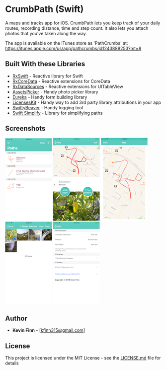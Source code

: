 # CrumbPath (Swift)

A maps and tracks app for iOS. CrumbPath lets you keep track of your daily routes, recording distance, time and step count. It also lets you attach photos that you've taken along the way.

The app is available on the iTunes store as 'PathCrumbs' at: https://itunes.apple.com/us/app/pathcrumbs/id1243888253?mt=8 

## Built With these Libraries

* [RxSwift](https://github.com/ReactiveX/RxSwift) - Reactive library for Swift
* [RxCoreData](https://github.com/RxSwiftCommunity/RxCoreData) - Reactive extensions for CoreData
* [RxDataSources](https://github.com/RxSwiftCommunity/RxDataSources) - Reactive extensions for UITableView
* [AssetsPicker](https://github.com/DragonCherry/AssetsPickerViewController)  - Handy photo picker library
* [Eureka](https://github.com/xmartlabs/Eureka) - Handy form building library
* [LicensesKit](https://github.com/mattwyskiel/LicensesKit) - Handy way to add 3rd party library attributions in your app
* [SwiftyBeaver](https://github.com/SwiftyBeaver/SwiftyBeaver) - Handy logging tool
* [Swift Simplify](https://github.com/malcommac/SwiftSimplify) - Library for simplifying paths

## Screenshots

![](./Screenshots/ss0.png)
![](./Screenshots/ss1.png)
![](./Screenshots/ss2.png)
![](./Screenshots/ss3.png)
![](./Screenshots/ss4.png)

## Author

* **Kevin Finn** - [kfinn315@gmail.com]

## License

This project is licensed under the MIT License - see the [LICENSE.md](LICENSE.md) file for details
